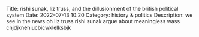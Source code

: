 Title: rishi sunak, liz truss, and the dillusionment of the british political system
Date: 2022-07-13 10:20
Category: history & politics
Description: we see in the news oh liz truss rishi sunak argue about meaningless wass
cnjdjknehiucbicwklelksbjk
